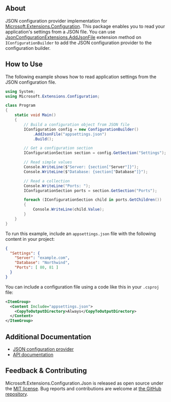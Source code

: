 ## About

<!-- A description of the package and where one can find more documentation -->

JSON configuration provider implementation for [Microsoft.Extensions.Configuration](https://www.nuget.org/packages/Microsoft.Extensions.Configuration/). This package enables you to read your application's settings from a JSON file. You can use [JsonConfigurationExtensions.AddJsonFile](https://docs.microsoft.com/dotnet/api/microsoft.extensions.configuration.jsonconfigurationextensions.addjsonfile) extension method on `IConfigurationBuilder` to add the JSON configuration provider to the configuration builder.

## How to Use

<!-- A compelling example on how to use this package with code, as well as any specific guidelines for when to use the package -->

The following example shows how to read application settings from the JSON configuration file.

```cs
using System;
using Microsoft.Extensions.Configuration;

class Program
{
    static void Main()
    {
        // Build a configuration object from JSON file
        IConfiguration config = new ConfigurationBuilder()
            .AddJsonFile("appsettings.json")
            .Build();

        // Get a configuration section
        IConfigurationSection section = config.GetSection("Settings");

        // Read simple values
        Console.WriteLine($"Server: {section["Server"]}");
        Console.WriteLine($"Database: {section["Database"]}");

        // Read a collection
        Console.WriteLine("Ports: ");
        IConfigurationSection ports = section.GetSection("Ports");

        foreach (IConfigurationSection child in ports.GetChildren())
        {
            Console.WriteLine(child.Value);
        }
    }
}
```

To run this example, include an `appsettings.json` file with the following content in your project:

```json
{
  "Settings": {
    "Server": "example.com",
    "Database": "Northwind",
    "Ports": [ 80, 81 ]
  }
}
```

You can include a configuration file using a code like this in your `.csproj` file:

```xml
<ItemGroup>
  <Content Include="appsettings.json">
    <CopyToOutputDirectory>Always</CopyToOutputDirectory>
  </Content>
</ItemGroup>
```

## Additional Documentation

<!-- Links to further documentation -->

* [JSON configuration provider](https://learn.microsoft.com/dotnet/core/extensions/configuration-providers#json-configuration-provider)
* [API documentation](https://learn.microsoft.com/dotnet/api/microsoft.extensions.configuration.json)

## Feedback & Contributing

<!-- How to provide feedback on this package and contribute to it -->

Microsoft.Extensions.Configuration.Json is released as open source under the [MIT license](https://licenses.nuget.org/MIT). Bug reports and contributions are welcome at [the GitHub repository](https://github.com/dotnet/runtime).